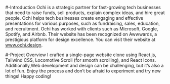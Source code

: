 #-Introduction
Ochi is a strategic partner for fast-growing tech businesses that need to raise funds, sell products, explain complex ideas, and hire great people. Ochi helps tech businesses create engaging and effective presentations for various purposes, such as fundraising, sales, education, and recruitment. Ochi has worked with clients such as Microsoft, Google, Spotify, and Airbnb. Their website has been recognized on Awwwards, a prestigious platform for design excellence. You can visit their website at www.ochi.design.

#-Project Overview
I crafted a single-page website clone using React.js, Tailwind CSS, Locomotive Scroll (for smooth scrolling), and React Icons. Additionally,Web development and design can be challenging, but it’s also a lot of fun. Enjoy the process and don’t be afraid to experiment and try new things! Happy coding!
